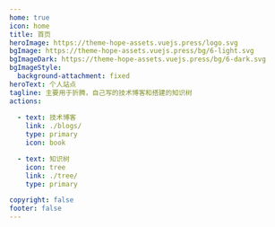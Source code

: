 ```yaml
---
home: true
icon: home
title: 首页
heroImage: https://theme-hope-assets.vuejs.press/logo.svg
bgImage: https://theme-hope-assets.vuejs.press/bg/6-light.svg
bgImageDark: https://theme-hope-assets.vuejs.press/bg/6-dark.svg
bgImageStyle:
  background-attachment: fixed
heroText: 个人站点
tagline: 主要用于折腾，自己写的技术博客和搭建的知识树
actions:
 
  - text: 技术博客
    link: ./blogs/
    type: primary
    icon: book

  - text: 知识树
    icon: tree
    link: ./tree/
    type: primary

copyright: false
footer: false
---
```

